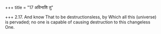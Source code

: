 +++
title = "17 अविनाशि तु"

+++
2.17. And know That to be destructionsless, by Which all this (universe)
is pervaded; no one is capable of causing destruction to this changeless
One.
